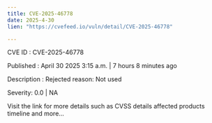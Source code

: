 ```yaml
---
title: CVE-2025-46778
date: 2025-4-30
lien: "https://cvefeed.io/vuln/detail/CVE-2025-46778"

---
```


CVE ID : CVE-2025-46778

Published :  April 30
2025
3:15 a.m. | 7 hours
8 minutes ago

Description : Rejected reason: Not used

Severity: 0.0 | NA

Visit the link for more details
such as CVSS details
affected products
timeline
and more...
